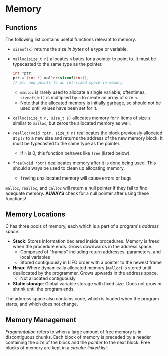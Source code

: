 # Memory
## Functions
The following list contains useful functions relevant to memory.
* `sizeof(x)` returns the size *in bytes* of a type or variable.

* `malloc(size_t n)` allocates `n` bytes for a pointer to point to. It must be
typecasted to the same type as the pointer.
    ```c
    int *ptr;
    ptr = (int *) malloc(sizeof(int));
    // ptr now points to an int-sized space in memory
    ```
    * `malloc` is rarely used to allocate a single variable; oftentimes,
    `sizeof(int)` is multiplied by `n` to create an array of size `n`.
    * Note that the allocated memory is initially garbage, so should not be
    used until values have been set for it.

* `calloc(size_t n, size_t s)` allocates memory for `n` items of size `s` similar to `malloc`, but
zeros the allocated memory as well.

* `realloc(void *ptr, size_t n)` reallocates the block previously allocated at
`ptr` to a new size and returns the address of the new memory block. It
must be typecasted to the same type as the pointer.
    * If `n` is 0, this function behaves like `free` (listed below).

* `free(void *ptr)` deallocates memory after it is done being used. This
should always be used to clean up allocating memory.
    * `free`ing unallocated memory will cause errors or bugs


`malloc`, `realloc`, and `calloc` will return a null pointer if they fail to find
adequate memory. **ALWAYS** check for a null pointer after using these functions!

## Memory Locations
C has three pools of memory, each which is a part of a program's *address space*.
* **Stack**: Stores information declared inside procedures. Memory is freed when the procedure ends. Grows downwards in 
the address space.
    * Composed of "frames" including return addresses, parameters, and local variables
    * Stored contiguously in LIFO order with a pointer to the newest frame
* **Heap**: Where dynamically allocated memory (`malloc`) is stored until deallocated
by the programmer. Grows upwards in the address space.
    * Not allocated contiguously
* **Static storage**: Global variable storage with fixed size. Does not grow or shrink
until the program ends.

The address space also contains code, which is loaded when the program starts, and
which does not change.

## Memory Management
*Fragmentation* refers to when a large amount of free memory is in discontiguous chunks.
Each block of memory is preceded by a header containing the *size* of the block and the *pointer*
to the next block. Free blocks of memory are kept in a *circular linked list.*

